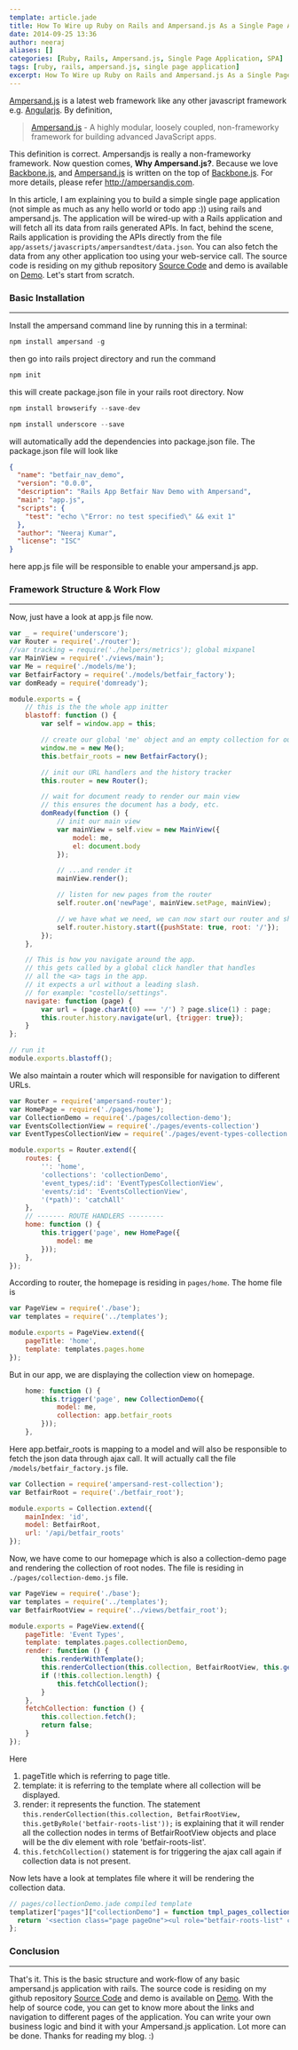 ```yaml
---
template: article.jade
title: How To Wire up Ruby on Rails and Ampersand.js As a Single Page Application
date: 2014-09-25 13:36
author: neeraj
aliases: []
categories: [Ruby, Rails, Ampersand.js, Single Page Application, SPA]
tags: [ruby, rails, ampersand.js, single page application]
excerpt: How To Wire up Ruby on Rails and Ampersand.js As a Single Page Application
---
```


[Ampersand.js](http://ampersandjs.com) is a latest web framework like any other javascript framework e.g. [Angularjs](https://angularjs.org/). By definition, 
> [Ampersand.js](http://ampersandjs.com) - A highly modular, loosely coupled, non-frameworky framework for building advanced JavaScript apps.  

This definition is correct. Ampersandjs is really a non-frameworky framework. Now question comes, <b>Why Ampersand.js?</b>. Because we love [Backbone.js](http://backbonejs.org/), and [Ampersand.js](http://ampersandjs.com) is written on the top of [Backbone.js](http://backbonejs.org/). For more details, please refer http://ampersandjs.com.  

In this article, I am explaining you to build a simple single page application (not simple as much as any hello world or todo app :)) using rails and ampersand.js. The application will be wired-up with a Rails application and will fetch all its data from rails generated APIs. In fact, behind the scene, Rails application is providing the APIs directly from the file ```app/assets/javascripts/ampersandtest/data.json```. You can also fetch the data from any other application too using your web-service call. The source code is residing on my github repository [Source Code](https://github.com/neerajkumar/betfair_nav_demo) and demo is available on [Demo](http://rails-angular-ampersand.herokuapp.com/ampersand_clients). Let's start from scratch. 

### Basic Installation
---
Install the ampersand command line by running this in a terminal:

```javascript
npm install ampersand -g
```
then go into rails project directory and run the command
```javascript
npm init 
```
this will create package.json file in your rails root directory. Now

```javascript
npm install browserify --save-dev

npm install underscore --save 
```
will automatically add the dependencies into package.json file. The package.json file will look like
```json
{
  "name": "betfair_nav_demo",
  "version": "0.0.0",
  "description": "Rails App Betfair Nav Demo with Ampersand",
  "main": "app.js",
  "scripts": {
    "test": "echo \"Error: no test specified\" && exit 1"
  },
  "author": "Neeraj Kumar",
  "license": "ISC"
}
```
here app.js file will be responsible to enable your ampersand.js app.

### Framework Structure & Work Flow
---
Now, just have a look at app.js file now.
```javascript
var _ = require('underscore');
var Router = require('./router');
//var tracking = require('./helpers/metrics'); global mixpanel
var MainView = require('./views/main');
var Me = require('./models/me');
var BetfairFactory = require('./models/betfair_factory');
var domReady = require('domready');

module.exports = {
    // this is the the whole app initter
    blastoff: function () {
        var self = window.app = this;

        // create our global 'me' object and an empty collection for our betfair_factory models.
        window.me = new Me();
        this.betfair_roots = new BetfairFactory();

        // init our URL handlers and the history tracker
        this.router = new Router();

        // wait for document ready to render our main view
        // this ensures the document has a body, etc.
        domReady(function () {
            // init our main view
            var mainView = self.view = new MainView({
                model: me,
                el: document.body
            });

            // ...and render it
            mainView.render();

            // listen for new pages from the router
            self.router.on('newPage', mainView.setPage, mainView);

            // we have what we need, we can now start our router and show the appropriate page
            self.router.history.start({pushState: true, root: '/'});
        });
    },

    // This is how you navigate around the app.
    // this gets called by a global click handler that handles
    // all the <a> tags in the app.
    // it expects a url without a leading slash.
    // for example: "costello/settings".
    navigate: function (page) {
        var url = (page.charAt(0) === '/') ? page.slice(1) : page;
        this.router.history.navigate(url, {trigger: true});
    }
};

// run it
module.exports.blastoff();
```
We also maintain a router which will responsible for navigation to different URLs.
```javascript
var Router = require('ampersand-router');
var HomePage = require('./pages/home');
var CollectionDemo = require('./pages/collection-demo');
var EventsCollectionView = require('./pages/events-collection')
var EventTypesCollectionView = require('./pages/event-types-collection')

module.exports = Router.extend({
    routes: {
        '': 'home',
        'collections': 'collectionDemo',
        'event_types/:id': 'EventTypesCollectionView',
        'events/:id': 'EventsCollectionView',
        '(*path)': 'catchAll'
    },
    // ------- ROUTE HANDLERS ---------
    home: function () {
        this.trigger('page', new HomePage({
            model: me
        }));
    },
});
```
According to router, the homepage is residing in ```pages/home```. The home file is
```javascript
var PageView = require('./base');
var templates = require('../templates');

module.exports = PageView.extend({
    pageTitle: 'home',
    template: templates.pages.home
});
```
But in our app, we are displaying the collection view on homepage. 
```javascript
    home: function () {
        this.trigger('page', new CollectionDemo({
            model: me,
            collection: app.betfair_roots
        }));
    },
```
Here app.betfair_roots is mapping to a model and will also be responsible to fetch the json data through ajax call. It will actually call the file ```/models/betfair_factory.js``` file.
```javascript
var Collection = require('ampersand-rest-collection');
var BetfairRoot = require('./betfair_root');

module.exports = Collection.extend({
    mainIndex: 'id',
    model: BetfairRoot,
    url: '/api/betfair_roots'
});
```
Now, we have come to our homepage which is also a collection-demo page and rendering the collection of root nodes. The file is residing in ```./pages/collection-demo.js``` file. 
```javascript
var PageView = require('./base');
var templates = require('../templates');
var BetfairRootView = require('../views/betfair_root');

module.exports = PageView.extend({
    pageTitle: 'Event Types',
    template: templates.pages.collectionDemo,
    render: function () {
        this.renderWithTemplate();
        this.renderCollection(this.collection, BetfairRootView, this.getByRole('betfair-roots-list'));
        if (!this.collection.length) {
            this.fetchCollection();
        }
    },
    fetchCollection: function () {
        this.collection.fetch();
        return false;
    }
});
```
Here
1. pageTitle which is referring to page title. 
2. template: it is referring to the template where all collection will be displayed. 
3. render: it represents the function. The statement ```this.renderCollection(this.collection, BetfairRootView, this.getByRole('betfair-roots-list'));``` is explaining that it will render all the collection nodes in terms of BetfairRootView objects and place will be the div element with role 'betfair-roots-list'.
4. ```this.fetchCollection()``` statement is for triggering the ajax call again if collection data is not present. 

Now lets have a look at templates file where it will be rendering the collection data. 
```javascript
// pages/collectionDemo.jade compiled template
templatizer["pages"]["collectionDemo"] = function tmpl_pages_collectionDemo() {
  return '<section class="page pageOne"><ul role="betfair-roots-list" class="list-group"></ul></section>';
};
```
### Conclusion 
---
That's it. This is the basic structure and work-flow of any basic ampersand.js application with rails. The source code is residing on my github repository [Source Code](https://github.com/neerajkumar/betfair_nav_demo) and demo is available on [Demo](http://rails-angular-ampersand.herokuapp.com/ampersand_clients). With the help of source code, you can get to know more about the links and navigation to different pages of the application. You can write your own business logic and bind it with your Ampersand.js application. Lot more can be done.
Thanks for reading my blog. :)

